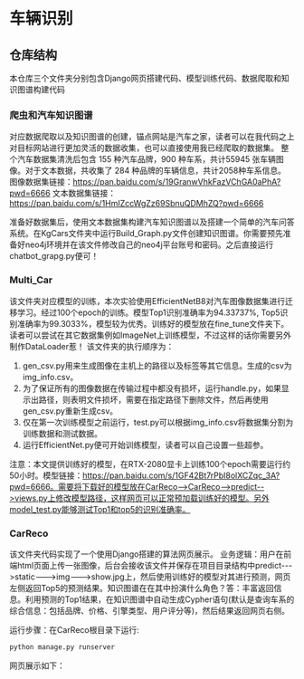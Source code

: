 # 车辆识别

## 仓库结构
本仓库三个文件夹分别包含Django网页搭建代码、模型训练代码、数据爬取和知识图谱构建代码

### 爬虫和汽车知识图谱
对应数据爬取以及知识图谱的创建，锚点网站是汽车之家，读者可以在我代码之上对目标网站进行更加灵活的数据收集，也可以直接使用我已经爬取的数据集。
整个汽车数据集清洗后包含 155 种汽车品牌，900 种车系，共计55945 张车辆图像。对于文本数据，共收集了 284 种品牌的车辆信息，共计2058种车系信息。
图像数据集链接：https://pan.baidu.com/s/19GranwVhkFazVChGA0aPhA?pwd=6666 
文本数据集链接：https://pan.baidu.com/s/1HmIZccWgZz69SbnuQDMhZQ?pwd=6666

准备好数据集后，使用文本数据集构建汽车知识图谱以及搭建一个简单的汽车问答系统。在KgCars文件夹中运行Build_Graph.py文件创建知识图谱。你需要预先准备好neo4j环境并在该文件修改自己的neo4j平台账号和密码。之后直接运行chatbot_grapg.py便可！

### Multi_Car
该文件夹对应模型的训练，本次实验使用EfficientNetB8对汽车图像数据集进行迁移学习。经过100个epoch的训练。模型Top1识别准确率为94.33737%, Top5识别准确率为99.3033%，模型较为优秀。训练好的模型放在fine_tune文件夹下。读者可以尝试在其它数据集例如ImageNet上训练模型，不过这样的话你需要另外制作DataLoader惹！
该文件夹的执行顺序为：
1. gen_csv.py用来生成图像在主机上的路径以及标签等其它信息。生成的csv为img_info.csv。
2. 为了保证所有的图像数据在传输过程中都没有损坏，运行handle.py，如果显示出路径，则表明文件损坏，需要在指定路径下删除文件，然后再使用gen_csv.py重新生成csv。
3. 仅在第一次训练模型之前运行，test.py可以根据img_info.csv将数据集分割为训练数据和测试数据。
4. 运行EfficientNet.py便可开始训练模型，读者可以自己设置一些超参。

注意：本文提供训练好的模型，在RTX-2080显卡上训练100个epoch需要运行约50小时。模型链接：https://pan.baidu.com/s/1GF42Bt7rPbI8olXCZqc_3A?pwd=6666。需要将下载好的模型放在CarReco-->CarReco-->predict-->views.py上修改模型路径，这样网页可以正常预加载训练好的模型。另外model_test.py能够测试Top1和top5的识别准确率。

### CarReco
该文件夹代码实现了一个使用Django搭建的算法网页展示。
业务逻辑：用户在前端html页面上传一张图像，后台会接收该文件并保存在项目目录结构中predict--->static--->img--->show.jpg上，然后使用训练好的模型对其进行预测，网页左侧返回Top5的预测结果。知识图谱在在其中扮演什么角色？答：丰富返回信息。利用预测的Top1结果，在知识图谱中自动生成Cypher语句(默认是查询车系的综合信息：包括品牌、价格、引擎类型、用户评分等)，然后结果返回网页右侧。

运行步骤：在CarReco根目录下运行:

```python
python manage.py runserver
```

网页展示如下：




